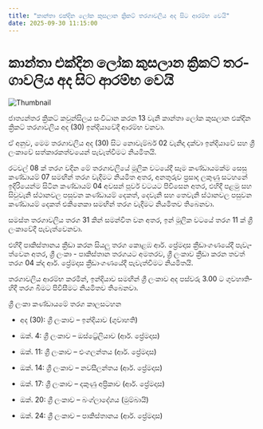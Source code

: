 ```yaml
---
title: "කාන්තා එක්දින ලෝක කුස­ලාන ක්‍රිකට් තර­ගා­ව­ලිය අද සිට ආරම්භ වෙයි"
date: 2025-09-30 11:15:00
---
```


# කාන්තා එක්දින ලෝක කුස­ලාන ක්‍රිකට් තර­ගා­ව­ලිය අද සිට ආරම්භ වෙයි

![Thumbnail](https://helakuru.sgp1.cdn.digitaloceanspaces.com/esana/images/lib/icc-women-2025.jpg)

ජාත්‍ය­න්තර ක්‍රිකට් කවු­න්සි­ලය සංවි­ධාන කරන 13 වැනි කාන්තා ලෝක කුස­ලාන එක්දින ක්‍රිකට් තර­ගා­ව­ලිය අද (30) ඉන්දි­යා­වේදී ආරම්භ වනවා.

ඒ අනුව, මෙම තරගාවලිය අද (30) සිට නොවැම්බර් 02 වැනිදා දක්වා ඉන්දියාවේ සහ ශ්‍රී ලංකාවේ සත්කාරකත්වයෙන් පැවැත්වීමට නියමිතයි.

රට­වල් 08 ක් තරග වදින මේ තර­ගා­ව­ලියේ මූලික වට­යේදී සෑම කණ්ඩා­ය­මක්ම සෙසු කණ්ඩා­යම් 07 සම­ඟින් තරග වැදී­මට නියමි­ත අතර, අන­තු­රුව ප්‍රසාද ලකුණු සට­හනේ ඉදි­රි­යෙන්ම සිටින කණ්ඩා­යම් 04 අව­සන් පූර්ව වට­යට පිවි­සෙන අතර, එහිදී පළමු සහ සිවු­වැනි ස්ථාන­වල පසු­වන කණ්ඩා­යම් දෙකත්, දෙවැනි සහ තෙවැනි ස්ථාන­වල පසු­වන කණ්ඩා­යම් දෙකත් එකි­නෙකා සම­ඟින් තරග වැදීමට නියමිතව තිබෙනවා.

සමස්ත තර­ගා­ව­ලිය තරග 31 කින් සම­න්විත වන අතර, ඉන් මූලික වටයේ තරග 11 ක් ශ්‍රී ලංකා­වේදී පැවැත්වෙනවා.

එහිදී පාකි­ස්තා­නය ක්‍රීඩා කරන සියලු තරග කොළඹ ආර්. ප්‍රේම­දාස ක්‍රීඩාං­ග­ණ­යේදී පැවැ­ත්වෙන අතර, ශ්‍රී ලංකා - පාකි­ස්තාන තර­ග­යට අම­ත­රව, ශ්‍රී ලංකාව ක්‍රීඩා කරන තවත් තරග 04 ක්ද ආර්. ප්‍රේම­දාස ක්‍රීඩාං­ග­ණ­යේදී පැවැත්වීමට නියමිතයි.

තරගාවලිය ආරම්භ කරමින්, ඉන්දි­යාව සම­ඟින් ශ්‍රී ලංකාව අද පස්වරු 3.00 ට ගුව­හා­ති­ හිදී තරග බිමට පිවි­සී­මට නිය­මි­තව තිබෙනවා.

ශ්‍රී ලංකා කණ්ඩා­යමේ තරග කාල­ස­ට­හන

* අද (30): ශ්‍රී ලංකාව – ඉන්දි­යාව (ගුවාහ­ති­)

* ඔක්. 4: ශ්‍රී ලංකාව – ඔස්ට්‍රේ­ලි­යාව (ආර්. ප්‍රේම­දාස)

* ඔක්. 11: ශ්‍රී ලංකාව – එංග­ල­න්තය (ආර්. ප්‍රේම­දාස)

* ඔක්. 14: ශ්‍රී ලංකාව – නව­සී­ල­න්තය (ආර්. ප්‍රේම­දාස)

* ඔක්. 17: ශ්‍රී ලංකාව – දකුණු අප්‍රි­කාව (ආර්. ප්‍රේම­දාස)

* ඔක්. 20: ශ්‍රී ලංකාව – බංග්ලා­දේ­ශය (මුම්බා­යි­)

* ඔක්. 24: ශ්‍රී ලංකාව – පාකි­ස්තා­නය (ආර්. ප්‍රේම­දාස)

